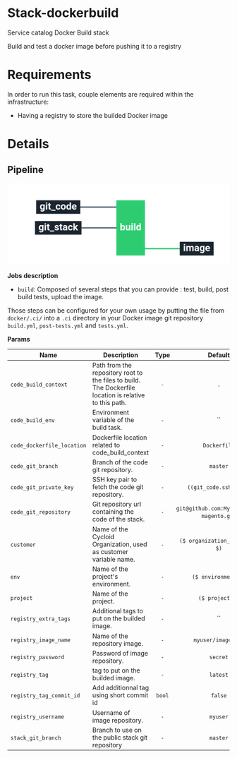 # Stack-dockerbuild

Service catalog Docker Build stack

Build and test a docker image before pushing it to a registry

# Requirements

In order to run this task, couple elements are required within the infrastructure:

  * Having a registry to store the builded Docker image

# Details

## Pipeline

<img src="docs/pipeline.png" width="800">

**Jobs description**

  * `build`: Composed of several steps that you can provide : test, build, post build tests, upload the image.

Those steps can be configured for your own usage by putting the file from `docker/.ci/` into a `.ci` directory in your Docker image git repository `build.yml`, `post-tests.yml` and `tests.yml`.

**Params**

|Name|Description|Type|Default|Required|
|---|---|:---:|:---:|:---:|
|`code_build_context`|Path from the repository root to the files to build. The Dockerfile location is relative to this path.|`-`|`.`|`True`|
|`code_build_env`|Environment variable of the build task.|`-`|``|`False`|
|`code_dockerfile_location`|Dockerfile location related to code_build_context|`-`|`Dockerfile`|`True`|
|`code_git_branch`|Branch of the code git repository.|`-`|`master`|`True`|
|`code_git_private_key`|SSH key pair to fetch the code git repository.|`-`|`((git_code.ssh_key))`|`True`|
|`code_git_repository`|Git repository url containing the code of the stack.|`-`|`git@github.com:MyUser/code-magento.git`|`True`|
|`customer`|Name of the Cycloid Organization, used as customer variable name.|`-`|`($ organization_canonical $)`|`True`|
|`env`|Name of the project's environment.|`-`|`($ environment $)`|`True`|
|`project`|Name of the project.|`-`|`($ project $)`|`True`|
|`registry_extra_tags`|Additional tags to put on the builded image.|`-`|``|`False`|
|`registry_image_name`|Name of the repository image.|`-`|`myuser/imagename`|`True`|
|`registry_password`|Password of image repository.|`-`|`secret`|`True`|
|`registry_tag`|tag to put on the builded image.|`-`|`latest`|`True`|
|`registry_tag_commit_id`|Add additionnal tag using short commit id|`bool`|`false`|`False`|
|`registry_username`|Username of image repository.|`-`|`myuser`|`True`|
|`stack_git_branch`|Branch to use on the public stack git repository|`-`|`master`|`True`|

